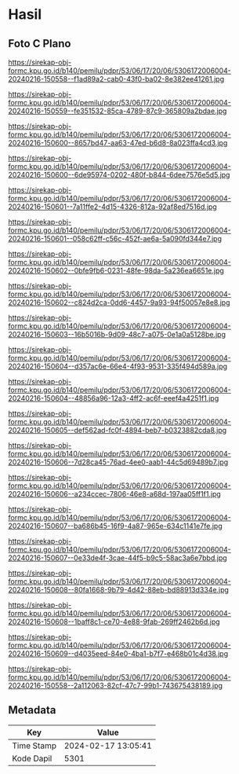 # Hasil

## Foto C Plano

https://sirekap-obj-formc.kpu.go.id/b140/pemilu/pdpr/53/06/17/20/06/5306172006004-20240216-150558--f1ad89a2-cab0-43f0-ba02-8e382ee41261.jpg

https://sirekap-obj-formc.kpu.go.id/b140/pemilu/pdpr/53/06/17/20/06/5306172006004-20240216-150559--fe351532-85ca-4789-87c9-365809a2bdae.jpg

https://sirekap-obj-formc.kpu.go.id/b140/pemilu/pdpr/53/06/17/20/06/5306172006004-20240216-150600--8657bd47-aa63-47ed-b6d8-8a023ffa4cd3.jpg

https://sirekap-obj-formc.kpu.go.id/b140/pemilu/pdpr/53/06/17/20/06/5306172006004-20240216-150600--6de95974-0202-480f-b844-6dee7576e5d5.jpg

https://sirekap-obj-formc.kpu.go.id/b140/pemilu/pdpr/53/06/17/20/06/5306172006004-20240216-150601--7a11ffe2-4d15-4326-812a-92af8ed7516d.jpg

https://sirekap-obj-formc.kpu.go.id/b140/pemilu/pdpr/53/06/17/20/06/5306172006004-20240216-150601--058c62ff-c56c-452f-ae6a-5a090fd344e7.jpg

https://sirekap-obj-formc.kpu.go.id/b140/pemilu/pdpr/53/06/17/20/06/5306172006004-20240216-150602--0bfe9fb6-0231-48fe-98da-5a236ea6651e.jpg

https://sirekap-obj-formc.kpu.go.id/b140/pemilu/pdpr/53/06/17/20/06/5306172006004-20240216-150602--c824d2ca-0dd6-4457-9a93-94f50057e8e8.jpg

https://sirekap-obj-formc.kpu.go.id/b140/pemilu/pdpr/53/06/17/20/06/5306172006004-20240216-150603--16b5016b-9d09-48c7-a075-0e1a0a5128be.jpg

https://sirekap-obj-formc.kpu.go.id/b140/pemilu/pdpr/53/06/17/20/06/5306172006004-20240216-150604--d357ac6e-66e4-4f93-9531-335f494d589a.jpg

https://sirekap-obj-formc.kpu.go.id/b140/pemilu/pdpr/53/06/17/20/06/5306172006004-20240216-150604--48856a96-12a3-4ff2-ac6f-eeef4a4251f1.jpg

https://sirekap-obj-formc.kpu.go.id/b140/pemilu/pdpr/53/06/17/20/06/5306172006004-20240216-150605--def562ad-fc0f-4894-beb7-b0323882cda8.jpg

https://sirekap-obj-formc.kpu.go.id/b140/pemilu/pdpr/53/06/17/20/06/5306172006004-20240216-150606--7d28ca45-76ad-4ee0-aab1-44c5d69489b7.jpg

https://sirekap-obj-formc.kpu.go.id/b140/pemilu/pdpr/53/06/17/20/06/5306172006004-20240216-150606--a234ccec-7806-46e8-a68d-197aa05ff1f1.jpg

https://sirekap-obj-formc.kpu.go.id/b140/pemilu/pdpr/53/06/17/20/06/5306172006004-20240216-150607--ba686b45-16f9-4a87-965e-634c1141e7fe.jpg

https://sirekap-obj-formc.kpu.go.id/b140/pemilu/pdpr/53/06/17/20/06/5306172006004-20240216-150607--0e33de4f-3cae-44f5-b9c5-58ac3a6e7bbd.jpg

https://sirekap-obj-formc.kpu.go.id/b140/pemilu/pdpr/53/06/17/20/06/5306172006004-20240216-150608--80fa1668-9b79-4d42-88eb-bd88913d334e.jpg

https://sirekap-obj-formc.kpu.go.id/b140/pemilu/pdpr/53/06/17/20/06/5306172006004-20240216-150608--1baff8c1-ce70-4e88-9fab-269ff2462b6d.jpg

https://sirekap-obj-formc.kpu.go.id/b140/pemilu/pdpr/53/06/17/20/06/5306172006004-20240216-150609--d4035eed-84e0-4ba1-b7f7-e468b01c4d38.jpg

https://sirekap-obj-formc.kpu.go.id/b140/pemilu/pdpr/53/06/17/20/06/5306172006004-20240216-150558--2a112063-82cf-47c7-99b1-743675438189.jpg


## Metadata

| Key        | Value               |
| ---------- | ------------------- |
| Time Stamp | 2024-02-17 13:05:41 |
| Kode Dapil | 5301                |



